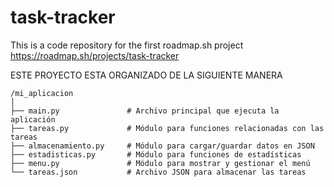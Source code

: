 # task-tracker
This is a code repository for the first roadmap.sh project
https://roadmap.sh/projects/task-tracker

ESTE PROYECTO ESTA ORGANIZADO DE LA SIGUIENTE MANERA

    /mi_aplicacion
    │
    ├── main.py               # Archivo principal que ejecuta la aplicación
    ├── tareas.py             # Módulo para funciones relacionadas con las tareas
    ├── almacenamiento.py     # Módulo para cargar/guardar datos en JSON
    ├── estadisticas.py       # Módulo para funciones de estadísticas
    ├── menu.py               # Módulo para mostrar y gestionar el menú
    └── tareas.json           # Archivo JSON para almacenar las tareas
